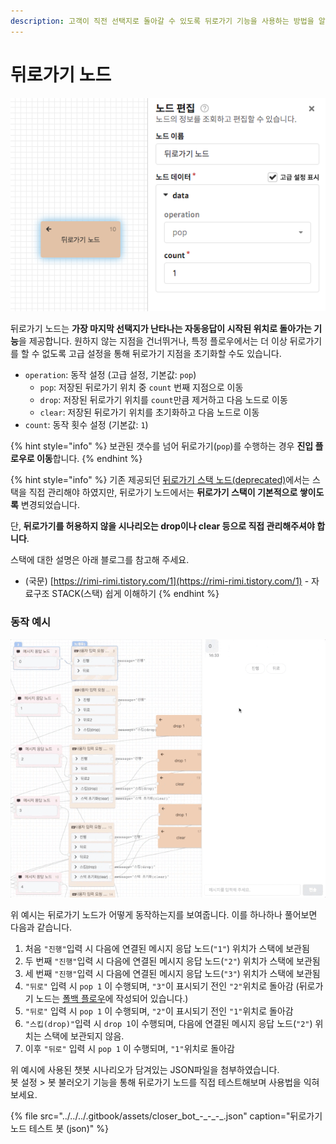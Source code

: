 ```yaml
---
description: 고객이 직전 선택지로 돌아갈 수 있도록 뒤로가기 기능을 사용하는 방법을 알아봅니다.
---
```


# 뒤로가기 노드

![&#xB4A4;&#xB85C;&#xAC00;&#xAE30; &#xB178;&#xB4DC;](../../../.gitbook/assets/back-navigation-node.png)

뒤로가기 노드는 **가장 마지막 선택지가 난타나는 자동응답이 시작된 위치로 돌아가는 기능**을 제공합니다. 원하지 않는 지점을 건너뛰거나, 특정 플로우에서는 더 이상 뒤로가기를 할 수 없도록 고급 설정을 통해 뒤로가기 지점을 초기화할 수도 있습니다.

* `operation`: 동작 설정 \(고급 설정, 기본값: `pop`\)
  * `pop`: 저장된 뒤로가기 위치 중 `count` 번째 지점으로 이동
  * `drop`: 저장된 뒤로가기 위치를 `count`만큼 제거하고 다음 노드로 이동
  * `clear`: 저장된 뒤로가기 위치를 초기화하고 다음 노드로 이동
* `count`: 동작 횟수 설정 \(기본값: `1`\)

{% hint style="info" %}
보관된 갯수를 넘어 뒤로가기\(`pop`\)를 수행하는 경우 **진입 플로우로 이동**합니다.
{% endhint %}

{% hint style="info" %}
기존 제공되던 [뒤로가기 스택 노드\(deprecated\)](backstack.md)에서는 스택을 직접 관리해야 하였지만, 뒤로가기 노드에서는 **뒤로가기 스택이 기본적으로 쌓이도록** 변경되었습니다.

단, **뒤로가기를 허용하지 않을 시나리오는 drop이나 clear 등으로 직접 관리해주셔야 합니다**.

스택에 대한 설명은 아래 블로그를 참고해 주세요. 

* \(국문\) [https://rimi-rimi.tistory.com/1](https://rimi-rimi.tistory.com/1) - 자료구조 STACK\(스택\) 쉽게 이해하기
{% endhint %}

### **동작 예시**

![&#xB4A4;&#xB85C;&#xAC00;&#xAE30; &#xB178;&#xB4DC; &#xC608;&#xC2DC;](../../../.gitbook/assets/back-navigation-node-example.gif)

위 예시는 뒤로가기 노드가 어떻게 동작하는지를 보여줍니다. 이를 하나하나 풀어보면 다음과 같습니다.

1. 처음 `"진행"`입력 시 다음에 연결된 메시지 응답 노드\(`"1"`\) 위치가 스택에 보관됨
2. 두 번째 `"진행"`입력 시 다음에 연결된 메시지 응답 노드\(`"2"`\) 위치가 스택에 보관됨
3. 세 번째 `"진행"`입력 시 다음에 연결된 메시지 응답 노드\(`"3"`\) 위치가 스택에 보관됨
4. `"뒤로"` 입력 시 `pop 1` 이 수행되며, `"3"`이 표시되기 전인 `"2"`위치로 돌아감 \(뒤로가기 노드는 [폴백 플로우](../flow.md#fallback-flow)에 작성되어 있습니다.\)
5.  `"뒤로"` 입력 시 `pop 1` 이 수행되며, `"2"`이 표시되기 전인 `"1"`위치로 돌아감
6.  `"스킵(drop)"`입력 시 `drop 1`이 수행되며, 다음에 연결된 메시지 응답 노드\(`"2"`\) 위치는 스택에 보관되지 않음.
7. 이후 `"뒤로"` 입력 시 `pop 1` 이 수행되며, `"1"`위치로 돌아감

위 예시에 사용된 챗봇 시나리오가 담겨있는 JSON파일을 첨부하였습니다.   
봇 설정 &gt; 봇 불러오기 기능을 통해 뒤로가기 노드를 직접 테스트해보며 사용법을 익혀보세요. 

{% file src="../../../.gitbook/assets/closer\_bot\_-\_-\_-\_.json" caption="뒤로가기 노드 테스트 봇 \(json\)" %}





